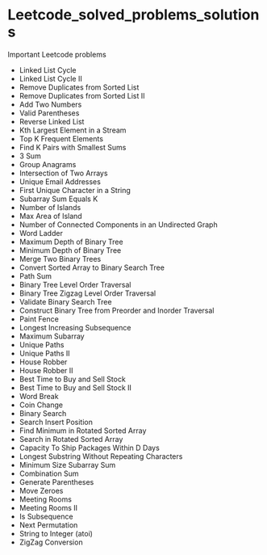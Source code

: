 # Leetcode_solved_problems_solutions

Important Leetcode problems

- Linked List Cycle
- Linked List Cycle II
- Remove Duplicates from Sorted List
- Remove Duplicates from Sorted List II
- Add Two Numbers
- Valid Parentheses
- Reverse Linked List
- Kth Largest Element in a Stream
- Top K Frequent Elements
- Find K Pairs with Smallest Sums
- 3 Sum
- Group Anagrams
- Intersection of Two Arrays
- Unique Email Addresses
- First Unique Character in a String
- Subarray Sum Equals K
- Number of Islands
- Max Area of Island
- Number of Connected Components in an Undirected Graph
- Word Ladder
- Maximum Depth of Binary Tree
- Minimum Depth of Binary Tree
- Merge Two Binary Trees
- Convert Sorted Array to Binary Search Tree
- Path Sum
- Binary Tree Level Order Traversal
- Binary Tree Zigzag Level Order Traversal
- Validate Binary Search Tree
- Construct Binary Tree from Preorder and Inorder Traversal
- Paint Fence
- Longest Increasing Subsequence
- Maximum Subarray
- Unique Paths
- Unique Paths II
- House Robber
- House Robber II
- Best Time to Buy and Sell Stock
- Best Time to Buy and Sell Stock II
- Word Break
- Coin Change
- Binary Search
- Search Insert Position
- Find Minimum in Rotated Sorted Array
- Search in Rotated Sorted Array
- Capacity To Ship Packages Within D Days
- Longest Substring Without Repeating Characters
- Minimum Size Subarray Sum
- Combination Sum
- Generate Parentheses
- Move Zeroes
- Meeting Rooms
- Meeting Rooms II
- Is Subsequence
- Next Permutation
- String to Integer (atoi)
- ZigZag Conversion
